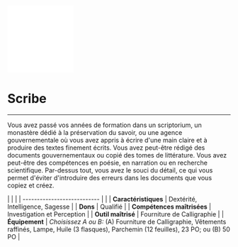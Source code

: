 <div class="icon-container">
  <img src="_media/historiques/scribe.png" alt="Scribe" class="icon-title" data-no-zoom />

# Scribe <!-- {docsify-ignore} -->

</div>

---

<div class="texte-intro">
  <p>Vous avez passé vos années de formation dans un scriptorium, un monastère dédié à la préservation du savoir, ou une agence gouvernementale où vous avez appris à écrire d'une main claire et à produire des textes finement écrits. Vous avez peut-être rédigé des documents gouvernementaux ou copié des tomes de littérature. Vous avez peut-être des compétences en poésie, en narration ou en recherche scientifique. Par-dessus tout, vous avez le souci du détail, ce qui vous permet d'éviter d'introduire des erreurs dans les documents que vous copiez et créez.</p>
</div>

| | |
| --------------------------- | |
| **Caractéristiques** | Dextérité, Intelligence, Sagesse |
| **Dons** | Qualifié |
| **Compétences maîtrisées** | Investigation et Perception |
| **Outil maîtrisé** | Fourniture de Calligraphie |
| **Équipement** | *Choisissez A ou B:* (A) Fourniture de Calligraphie, Vêtements raffinés, Lampe, Huile (3 flasques), Parchemin (12 feuilles), 23 PO; ou (B) 50 PO |